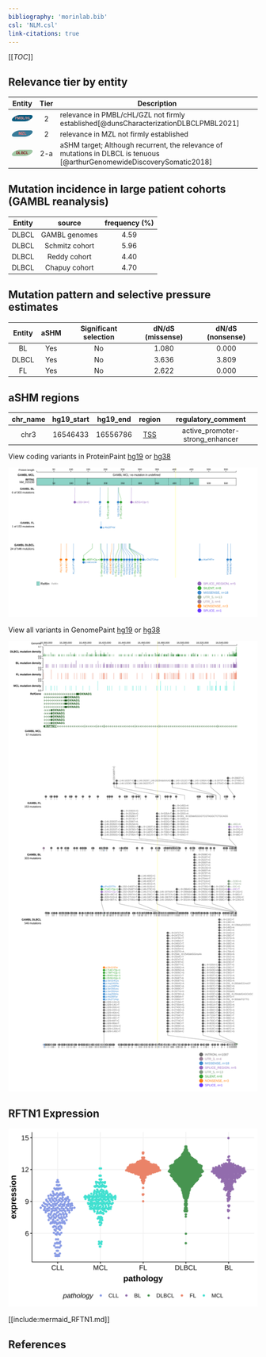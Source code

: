 ```yaml
---
bibliography: 'morinlab.bib'
csl: 'NLM.csl'
link-citations: true
---
```

[[_TOC_]]


## Relevance tier by entity

|Entity|Tier|Description                              |
|:------:|:----:|-----------------------------------------|
|![PMBL](images/icons/PMBL_tier2.png)|2|relevance in PMBL/cHL/GZL not firmly established[@dunsCharacterizationDLBCLPMBL2021]|
|![MZL](images/icons/MZL_tier2.png)|2|relevance in MZL not firmly established|
|![DLBCL](images/icons/DLBCL_tier2.png) |2-a | aSHM target; Although recurrent, the relevance of mutations in DLBCL is tenuous [@arthurGenomewideDiscoverySomatic2018]|

## Mutation incidence in large patient cohorts (GAMBL reanalysis)

|Entity|source        |frequency (%)|
|:------:|:--------------:|:-------------:|
|DLBCL |GAMBL genomes |4.59         |
|DLBCL |Schmitz cohort|5.96         |
|DLBCL |Reddy cohort  |4.40         |
|DLBCL |Chapuy cohort |4.70         |

## Mutation pattern and selective pressure estimates

|Entity|aSHM|Significant selection|dN/dS (missense)|dN/dS (nonsense)|
|:------:|:----:|:---------------------:|:----------------:|:----------------:|
|BL    |Yes |No                   |1.080           |0.000           |
|DLBCL |Yes |No                   |3.636           |3.809           |
|FL    |Yes |No                   |2.622           |0.000           |

## aSHM regions

|chr_name|hg19_start|hg19_end|region                                                                                   |regulatory_comment             |
|:--------:|:----------:|:--------:|:-----------------------------------------------------------------------------------------:|:-------------------------------:|
|chr3    |16546433  |16556786|[TSS](https://genome.ucsc.edu/s/rdmorin/GAMBL%20hg19?position=chr3%3A16546433%2D16556786)|active_promoter-strong_enhancer|



View coding variants in ProteinPaint [hg19](https://morinlab.github.io/LLMPP/GAMBL/RFTN1_protein.html)  or [hg38](https://morinlab.github.io/LLMPP/GAMBL/RFTN1_protein_hg38.html)

![](images/proteinpaint/RFTN1_NM_015150.svg)

View all variants in GenomePaint [hg19](https://morinlab.github.io/LLMPP/GAMBL/RFTN1.html)  or [hg38](https://morinlab.github.io/LLMPP/GAMBL/RFTN1_hg38.html)

![](images/proteinpaint/RFTN1.svg)

## RFTN1 Expression
![](images/gene_expression/RFTN1_by_pathology.svg)
<!-- ORIGIN: arthurGenomewideDiscoverySomatic2018 -->
<!-- PMBL: dunsCharacterizationDLBCLPMBL2021b -->
<!-- DLBCL: arthurGenomewideDiscoverySomatic2018 -->

[[include:mermaid_RFTN1.md]]

## References

